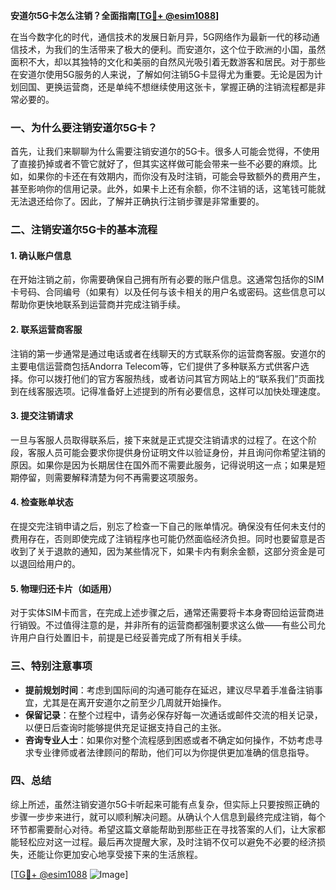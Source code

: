 **安道尔5G卡怎么注销？全面指南[[TG💪+ @esim1088](https://t.me/s/esim1088)]**

在当今数字化的时代，通信技术的发展日新月异，5G网络作为最新一代的移动通信技术，为我们的生活带来了极大的便利。而安道尔，这个位于欧洲的小国，虽然面积不大，却以其独特的文化和美丽的自然风光吸引着无数游客和居民。对于那些在安道尔使用5G服务的人来说，了解如何注销5G卡显得尤为重要。无论是因为计划回国、更换运营商，还是单纯不想继续使用这张卡，掌握正确的注销流程都是非常必要的。

### 一、为什么要注销安道尔5G卡？

首先，让我们来聊聊为什么需要注销安道尔的5G卡。很多人可能会觉得，不使用了直接扔掉或者不管它就好了，但其实这样做可能会带来一些不必要的麻烦。比如，如果你的卡还在有效期内，而你没有及时注销，可能会导致额外的费用产生，甚至影响你的信用记录。此外，如果卡上还有余额，你不注销的话，这笔钱可能就无法退还给你了。因此，了解并正确执行注销步骤是非常重要的。

### 二、注销安道尔5G卡的基本流程

#### 1. **确认账户信息**
   在开始注销之前，你需要确保自己拥有所有必要的账户信息。这通常包括你的SIM卡号码、合同编号（如果有）以及任何与该卡相关的用户名或密码。这些信息可以帮助你更快地联系到运营商并完成注销手续。

#### 2. **联系运营商客服**
   注销的第一步通常是通过电话或者在线聊天的方式联系你的运营商客服。安道尔的主要电信运营商包括Andorra Telecom等，它们提供了多种联系方式供客户选择。你可以拨打他们的官方客服热线，或者访问其官方网站上的“联系我们”页面找到在线客服选项。记得准备好上述提到的所有必要信息，这样可以加快处理速度。

#### 3. **提交注销请求**
   一旦与客服人员取得联系后，接下来就是正式提交注销请求的过程了。在这个阶段，客服人员可能会要求你提供身份证明文件以验证身份，并且询问你希望注销的原因。如果你是因为长期居住在国外而不需要此服务，记得说明这一点；如果是短期停留，则需要解释清楚为何不再需要这项服务。

#### 4. **检查账单状态**
   在提交完注销申请之后，别忘了检查一下自己的账单情况。确保没有任何未支付的费用存在，否则即使完成了注销程序也可能仍然面临经济负担。同时也要留意是否收到了关于退款的通知，因为某些情况下，如果卡内有剩余金额，这部分资金是可以退回给用户的。

#### 5. **物理归还卡片（如适用）**
   对于实体SIM卡而言，在完成上述步骤之后，通常还需要将卡本身寄回给运营商进行销毁。不过值得注意的是，并非所有的运营商都强制要求这么做——有些公司允许用户自行处置旧卡，前提是已经妥善完成了所有相关手续。

### 三、特别注意事项

- **提前规划时间**：考虑到国际间的沟通可能存在延迟，建议尽早着手准备注销事宜，尤其是在离开安道尔之前至少几周就开始操作。
- **保留记录**：在整个过程中，请务必保存好每一次通话或邮件交流的相关记录，以便日后查询时能够提供充足证据支持自己的主张。
- **咨询专业人士**：如果你对整个流程感到困惑或者不确定如何操作，不妨考虑寻求专业律师或者法律顾问的帮助，他们可以为你提供更加准确的信息指导。

### 四、总结

综上所述，虽然注销安道尔5G卡听起来可能有点复杂，但实际上只要按照正确的步骤一步步来进行，就可以顺利解决问题。从确认个人信息到最终完成注销，每个环节都需要耐心对待。希望这篇文章能帮助到那些正在寻找答案的人们，让大家都能轻松应对这一过程。最后再次提醒大家，及时注销不仅可以避免不必要的经济损失，还能让你更加安心地享受接下来的生活旅程。

[[TG💪+ @esim1088](https://t.me/s/esim1088) ![Image](https://i.postimg.cc/4NQfJmqS/Snipaste-2025-05-13-00-14-12.png)]